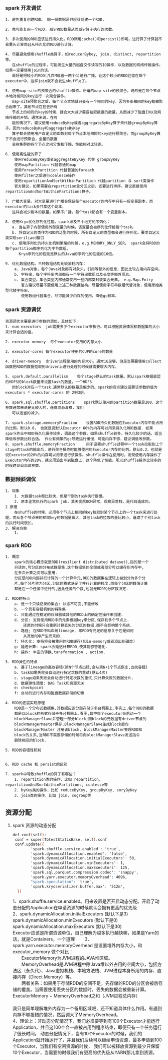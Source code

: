 ### spark 开发调优
    1. 避免重复创建RDD。 同一份数据源只应该创建一个RDD.
    
    2. 竟可能复用一个RDD, 减少RDD数量从而减少算子执行的次数。
    
    3. 多次使用的RDD应该进行持久化。RDD调用cache()和persist()即可。进行算子计算就不会重头计算而且从持久化的RDD进行计算。
    
    4. 尽量避免使用shuffle类算子，如reducerBykey, join, distinct, repartition等。
       在shuffle的过程中，可能发生大量的磁盘文件读写的IO操作，以及数据的网络传输操作。如果一定要使用join的话，
       最好是把较小的RDD(几百M或者一两个G)进行广播，让这个较小的RDD驻留在每个executor中，这样join就不会发生shuffle了。
    
    5. 使用map-site的预聚合的shuffle操作。所谓的map-site的预聚合，说的是在每个节点本地对相同的key进行一次聚合操作。
       map-site预聚合之后，每个节点本地就只会有一个相同的key，因为多条相同的key都被聚合起来了。其他节点在拉去所有
       节点上的相同的key的时候，就会大大减少需要拉取数据的数量，从而减少了磁盘IO以及网络传输的开销。通常来说，在可
       能的情况下，建议使用reduceByKey或者aggregateByKey算子来代替groupByKey算子。因为reduceByKey和aggregateByKey
       算子都会使用用户自定义的函数对每个节点本地相同的key进行预聚合。而groupByKey算子不会进行预聚合，全量的数据
       会在集群的各个节点之间分发和传输，性能相对比较差。
       
    6. 使用高性能的算子
        使用reduceByKey或者aggregateByKey 代替 groupByKey
        使用mapPartition 代替普通的map
        使用foreachPartition 代替普通的foreach
        使用filter之后进行coalesce操作
        使用repartitionAndSortWithinPartition 代替partition 与 sort类操作
        官方建议，如果需要在repartition重分区之后，还要进行排序，建议直接使用repartitionAndSortWithinPartitions算子。
        
    7. 广播大变量。对大变量进行广播会保证每个executor的内存中只有一份变量副本，而executor的task会共享这个副本，
       这样会减少副本的数量。如果不广播，每个task都会有一个变量副本。
       
    8. 使用Kryo优化序列化性能。spark涉及三个地方的序列化：
       a. 当在算子内部使用外部变量的时候，该变量会被序列化传给每个task。
       b. 将自定义的类作为RDD的泛型的时候，所有自定义的类型都会进行序列化。要求自定义类实现seriliaed接口
       c. 使用序列化的持久化机制策略的时候，e.g.MEMORY_ONLY_SER， spark会将RDD的每个partition都序列化为字节数组。
          Kryo序列化的性能是默认的Java的序列化的性能的10倍。
          
    9. 优化数据结构。三种数据结构比较消耗内存：
        a. Java对象，每个Java对象都有对象头，引用等额外的信息，因此比较占用内存空间。
        b. 字符串，每个字符串内部都有一个字符串数组以及长度等额外信息。
        c. 集合类型。集合类型内部通常使用一些内部类封装集合元素， e.g.Map.Entry
           官方建议尽量不要使用上述三种数据结构。尽量使用字符串数组代替对象，使用原始类型代替字符串，
           使用数组代替集合，尽可能减少内存的使用，降低gc频率。
           
### spark 资源调优  

    资源调优主要是进行参数的调优，具体如下：
    1. num-executors  job需要多少个executor来执行。可以根据资源情况和数据集的大小来计算合适的值。
    
    2. executor-memory  每个executor使用的内存大小
    
    3. executor-cores 每个executor使用的CUP的core的数量
    
    4. driver-memory  driver进程使用的内存大小。通常1G足够，但是当需要使用collect函数把RDD的数据拉取到driver上进行处理的时候就需要增大内存。
        
    5. spark.default.parallelism    每个stage默认的task数量。默认spark根据底层的HDFS的block数量来设置task的数量，一个HDFS
       的block对应一个task.通常默认的数量是偏少的。spark的官方建议设置该参数的值为executors * executor-cores 的 2到3倍。
       
    6. spark.sql.shuffle.partitions    spark默认使用的partition数量是200，这个参数通常来说是比较大的，造成资源浪费，我们
       可以适当的减少。
       
    7. spark.storage.memeoryFraction    设置RDD持久化数据在Executor内存中能占用的比例。默认0.6， 也就是说默认Executor 60%的内存可以用来持久化RDD数据. 如果spark作业中RDD持久化操作较多，调高这个参数。如果shuffle较多，持久化较少的话，适当降低改参数比较合适。 作业有频繁的gc导致运行缓慢，可能内存不够，建议调低改参数。
    8. spark.shuffle.memoryFraction     用于设置shuffle过程中一个task拉取到上个stage的task的输出后，进行聚合操作时能够使用的Executor内存的比列。默认0.2，也就是说Executor的20%的内存可以用来进行该操作。shuffle操作在使用时，发现使用内存操作了Executor内存的20%，就必须溢出写到磁盘上，这个降低了性能。所以shuffle操作比较多的时候建议调高改参数。
       
### 数据倾斜调优
    1. 现象
        1. 大数据task都比较快，但是个别的task执行很慢。  
        2. 原本正常执行的spark job，某天突然OOM异常，观察异常栈，是代码造成的。
    2 原理  
        在shuffle的时候，必须各个节点上相同的key拉取到某个节点上的一个task来进行处理，而从各个节点来的相同key的数据量很大，其他task的拉取的量比较小，造成了个别task的执行时间很长。
    3. 解决方案
        1. 
### spark RDD
    1. 概念  
        spark的核心概念就是RDD(resilient distributed dataset),指的是一个
        只读的,可分区的分布式数据集,这个数据集的全部或者部分可以缓存到内存中,
        在多次计算之间可以重用.  
        分区是RDD内部并行计算的一个计算单元,RDD的数据集在逻辑上被划分为多个分
        片,每个分片称为分区,分区的格式决定了并行计算的粒度,而每个分区的数值计算
        都是在一个任务中进行的,因此任务的个数,也就是RDD的分区数决定. 
  
    2. RDD的特点
        a. 是一个只读记录的集合: 状态不可变,不能修改  
        b. 一个具有容错机制的特殊集  
        c. 只能通过在稳定的存储器或其他的RDD上的确定性操作来创建.
        d. 分区: 支持使用RDD中的元素根据key来分区,保存到多个节点上.
            还原的时候只会重新计算丢失的分区的数据,而不会影响整个系统.  
        e. 路径; 在RDD中叫血统lineage, 即RDD有充足的信息关于它是如何
            从其他RDD产生而来的.
        f: 持久化: 支持将会被重用的RDD缓存(如in-memory或者溢出到磁盘)
        g: 延迟计算: spark会延迟计算RDD,使其能够管道化.
        h: 操作: 丰富的转换,tansformation , action.
        
    3. RDD弹性的特点
        a. 基于lineage的高效容错(第N个节点出错,会从第N+1个节点恢复,血统容错)
        b. task如果失败会自动进行特定次数的重试(默认4次)
        c. stage如果失败会自动进行特定次数的重试,只计算失败的数据分片.
        d. 数据弹性调度: DAG Task和资源无关
        e: checkpoint
        f: 自动的进行内存和磁盘数据存储的切换
        
    4. RDD的底层实现原理
        RDD是一个分布式数据集,其数据应该分部存储于多台机器上.事实上,每个RDD的数据
        都是以block的形式存储于多台机器上.看图,其中每个executor会启动一个
        blockManagerSlave并管理一部分block;而block的元数据有driver节点的
        blockManagerMaster保存.BlockManagerSlave生成block后向
        blockManagerMaster 注册该block, blockManagerMaster管理RDD和
        block的关系,当RDD不需要存储的时候将向blockManagerSlave发送指令
        删除相应的block.
    
    5. RDD的容错性机制
        
    
    6. RDD cache 和 persist的区别
        
    7. spark中导致shuffle的算子有哪些？
        1. repartition类的操作，比如 repartition, repartitionAndSortWithinPartitions, coalesce等
        2. byKey类的操作，比如 reduceByKey, groupByKey, soryByKey
        3. join类的操作，比如 join, cogroup等
    
 ## 资源分配
       
1. spark 资源的动态分配
    ```abc
    def conf(self):
     conf = super(TbtestStatisBase, self).conf
     conf.update({
            'spark.shuffle.service.enabled': 'true',
            'spark.dynamicAllocation.enabled': 'false',
            'spark.dynamicAllocation.initialExecutors': 50,
            'spark.dynamicAllocation.minExecutors': 1,
            'spark.dynamicAllocation.maxExecutors': 125,
            'spark.sql.parquet.compression.codec': 'snappy',
            'spark.yarn.executor.memoryOverhead': 4096,
            "spark.speculation": 'true',
            'spark.kryoserializer.buffer.max': '512m',
      })
     ```
    1、spark.shuffle.service.enabled。用来设置是否开启动态分配。开启了动态分配的Application在申请资源的时候默认会拥有更高的优先级  
    2、spark.dynamicAllocation.initialExecutors (默认下是3)  
    spark.dynamicAllocation.minExecutors (默认下是0)  
    spark.dynamicAllocation.maxExecutors (默认下是30)  
    Executor应该是所谓资源单位，自己理解为越多执行越快嘛，如果是Yarn的话，就是Containers，一个道理　　
    3、spark.yarn.executor.memoryOverhead 是设置堆外内存大小，和 executor_memory 做个对比：  
　　ExecutorMemory为JVM进程的JAVA堆区域。  
　　MemoryOverhead是JVM进程中除Java堆以外占用的空间大小，包括方法区（永久代）、Java虚拟机栈、本地方法栈、JVM进程本身所用的内存、直接内存（Direct Memory）等。  
　　两者关系：如果用于存储RDD的空间不足，先存储的RDD的分区会被后存储的覆盖。当需要使用丢失分区的数据时，丢失的数据会被重新计算。ExecutorMemory + MemoryOverhead之和（JVM进程总内存）  　　          　　　　             
     我只是简单理解堆外内存为一个备用区域吧，还不知道具体什么作用。有遇到内存不够报错的情况，然后调大了MemoryOverhead。  
    4、理论上：非动态分配情况下，我们必须要等到有100个Executor才能运行Application，并且这100个会一直被占用到程序结束，即便只有一个任务运行了很长时间。
    动态分配情况下，当有10个Executor的时候，我们的Application就开始运行了，并且我们后续可以继续申请资源，最多申请到100个Executor，当我们有空闲资源的时候，
    我们可以被释放资源到最少只保留10个Executor，当需要的时候我们有更高的优先级从YARN那儿拿到资源。
    
